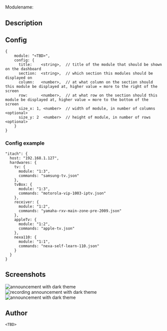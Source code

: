 # <TBD>

Modulename: <TBD>


## Description

<TBD>


## Config

    {
        module: "<TBD>",
        config: {
          title:    <string>,  // title of the module that should be shown on the dashboard
          section:  <string>,  // which section this modules should be displayed on
          column:   <number>,  // at what column on the section should this module be displayed at, higher value = more to the right of the screen
          row:      <number>,  // at what row on the section should this module be displayed at, higher value = more to the bottom of the screen
          size_x: 1, <number>  // width of module, in number of columns <optional>
          size_y: 2  <number>  // height of module, in number of rows <optional>
        }
    }


### Config example

    "itach": {
      host: "192.168.1.127",
      hardwares: {
        tv: {
          module: "1:3",
          commands: "samsung-tv.json"
        },
        tvBox: {
          module: "1:3",
          commands: "motorola-vip-1003-iptv.json"
        },
        receiver: {
          module: "1:2",
          commands: "yamaha-rxv-main-zone-pre-2009.json"
        },
        appleTv: {
          module: "1:2",
          commands: "apple-tv.json"
        },
        nexa110: {
          module: "1:1",
          commands: "nexa-self-learn-110.json"
        }
      }
    }


## Screenshots

![announcement with dark theme](doc/announce-dark.png "Announce - dark theme") &nbsp; ![ recording announcement with dark theme](doc/announce-dark-recording.png "Announce - recording announcement") &nbsp; ![announcement with dark theme](doc/announce-light.png "Announce - light theme")


## Author

    <TBD>
